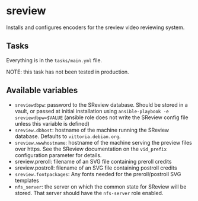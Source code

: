 # sreview

Installs and configures encoders for the sreview video reviewing system.

## Tasks

Everything is in the `tasks/main.yml` file.

NOTE: this task has not been tested in production.

## Available variables

* `sreviewdbpw`: password to the SReview database. Should be stored in a
  vault, or passed at initial installation using `ansible-playbook -e
  sreviewdbpw=$VALUE` (ansible role does not write the SReview config
  file unless this variable is defined)
* `sreview.dbhost`: hostname of the machine running the SReview database.
  Defaults to `vittoria.debian.org`.
* `sreview.wwwhostname`: hostname of the machine serving the preview
  files over https. See the SReview documentation on the `vid_prefix`
  configuration parameter for details.
* sreview.preroll: filename of an SVG file containing preroll credits
* sreview.postroll: filename of an SVG file containing postroll credits
* `sreview.fontpackages`: Any fonts needed for the preroll/postroll SVG
  templates
* `nfs_server`: the server on which the common state for SReview will be
  stored. That server should have the `nfs-server` role enabled.

